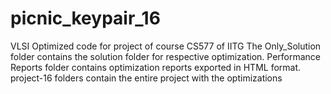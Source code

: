 # picnic_keypair_16
VLSI Optimized code for project of course CS577 of IITG
The Only_Solution folder contains the solution folder for respective optimization.
Performance Reports folder contains optimization reports exported in HTML format.
project-16 folders contain the entire project with the optimizations
